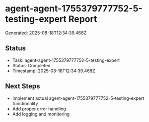 # agent-agent-1755379777752-5-testing-expert Report

Generated: 2025-08-18T12:34:39.468Z

## Status
- Task: agent-agent-1755379777752-5-testing-expert
- Status: Completed
- Timestamp: 2025-08-18T12:34:39.468Z

## Next Steps
- Implement actual agent-agent-1755379777752-5-testing-expert functionality
- Add proper error handling
- Add logging and monitoring
